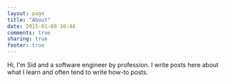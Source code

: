 ```yaml
---
layout: page
title: "About"
date: 2015-01-08 10:44
comments: true
sharing: true
footer: true
---
```


Hi, I'm Sid and a software engineer by profession. I write posts here about what I learn and often tend to write how-to posts.


